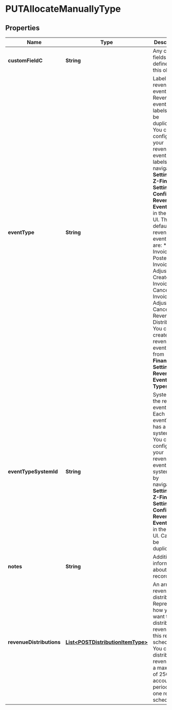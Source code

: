 
# PUTAllocateManuallyType

## Properties
Name | Type | Description | Notes
------------ | ------------- | ------------- | -------------
**customFieldC** | **String** | Any custom fields defined for this object.  |  [optional]
**eventType** | **String** | Label of the revenue event type. Revenue event type labels can be duplicated. You can configure your revenue event type labels by navigating to **Settings &gt; Z-Finance Settings &gt; Configure Revenue Event Types** in the Zuora UI. The default revenue event types are: * Invoice Posted * Invoice Item Adjustment Created * Invoice Canceled * Invoice Item Adjustment Canceled * Revenue Distributed  You can create revenue event types from **Finance Settings &gt; Revenue Event Types**.  |  [optional]
**eventTypeSystemId** | **String** | System ID of the revenue event type. Each eventType has a unique system ID. You can configure your revenue event type system IDs by navigating to **Settings &gt; Z-Finance Settings &gt; Configure Revenue Event Types** in the Zuora UI.  Cannot be duplicated.  |  [optional]
**notes** | **String** | Additional information about this record.  |  [optional]
**revenueDistributions** | [**List&lt;POSTDistributionItemType&gt;**](POSTDistributionItemType.md) | An array of revenue distributions. Represents how you want to distribute revenue for this revenue schedule. You can distribute revenue into a maximum of 250 accounting periods with one revenue schedule.  |  [optional]



